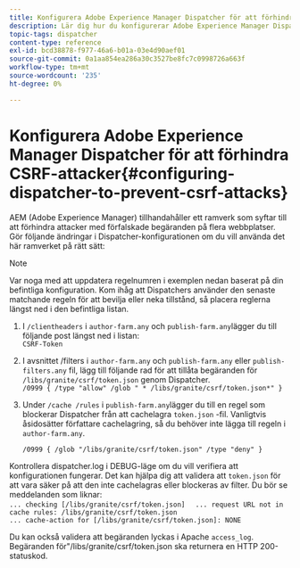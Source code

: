 ```yaml
---
title: Konfigurera Adobe Experience Manager Dispatcher för att förhindra CSRF-attacker
description: Lär dig hur du konfigurerar Adobe Experience Manager Dispatcher för att förhindra attacker med attacker som leder till cross-site request-attacker.
topic-tags: dispatcher
content-type: reference
exl-id: bcd38878-f977-46a6-b01a-03e4d90aef01
source-git-commit: 0a1aa854ea286a30c3527be8fc7c0998726a663f
workflow-type: tm+mt
source-wordcount: '235'
ht-degree: 0%

---
```


# Konfigurera Adobe Experience Manager Dispatcher för att förhindra CSRF-attacker{#configuring-dispatcher-to-prevent-csrf-attacks}

AEM (Adobe Experience Manager) tillhandahåller ett ramverk som syftar till att förhindra attacker med förfalskade begäranden på flera webbplatser. Gör följande ändringar i Dispatcher-konfigurationen om du vill använda det här ramverket på rätt sätt:

>[!NOTE]
>
>Var noga med att uppdatera regelnumren i exemplen nedan baserat på din befintliga konfiguration. Kom ihåg att Dispatchers använder den senaste matchande regeln för att bevilja eller neka tillstånd, så placera reglerna längst ned i den befintliga listan.

1. I `/clientheaders` i `author-farm.any` och `publish-farm.any`lägger du till följande post längst ned i listan:\
   `CSRF-Token`
1. I avsnittet /filters i `author-farm.any` och `publish-farm.any` eller `publish-filters.any` fil, lägg till följande rad för att tillåta begäranden för `/libs/granite/csrf/token.json` genom Dispatcher.\
   `/0999 { /type "allow" /glob " * /libs/granite/csrf/token.json*" }`

1. Under `/cache /rules` i `publish-farm.any`lägger du till en regel som blockerar Dispatcher från att cachelagra `token.json` -fil. Vanligtvis åsidosätter författare cachelagring, så du behöver inte lägga till regeln i `author-farm.any`.

   `/0999 { /glob "/libs/granite/csrf/token.json" /type "deny" }`

Kontrollera dispatcher.log i DEBUG-läge om du vill verifiera att konfigurationen fungerar. Det kan hjälpa dig att validera att `token.json` för att vara säker på att den inte cachelagras eller blockeras av filter. Du bör se meddelanden som liknar:\
`... checking [/libs/granite/csrf/token.json]  `
`... request URL not in cache rules: /libs/granite/csrf/token.json`\
`... cache-action for [/libs/granite/csrf/token.json]: NONE`

Du kan också validera att begäranden lyckas i Apache `access_log`. Begäranden för&quot;/libs/granite/csrf/token.json ska returnera en HTTP 200-statuskod.
